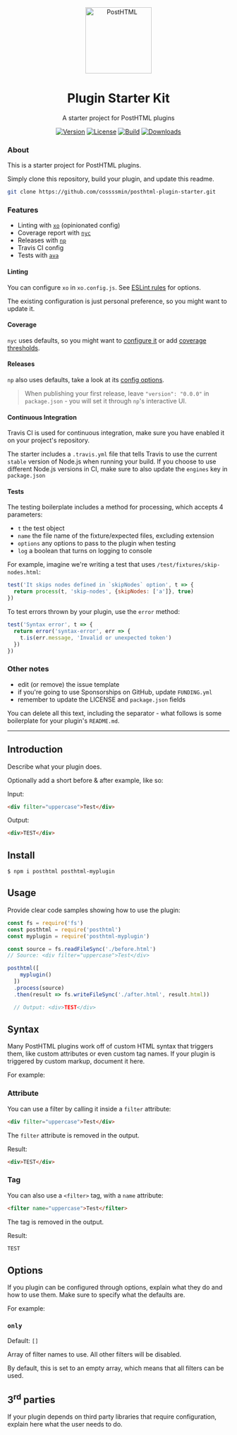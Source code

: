 <div align="center">
  <img width="150" height="150" title="PostHTML" src="https://posthtml.github.io/posthtml/logo.svg">
  <h1>Plugin Starter Kit</h1>
  <p>A starter project for PostHTML plugins</p>

  [![Version][npm-version-shield]][npm]
  [![License][license-shield]][license]
  [![Build][travis-ci-shield]][travis-ci]
  [![Downloads][npm-stats-shield]][npm-stats]
</div>

### About

This is a starter project for PostHTML plugins.

Simply clone this repository, build your plugin, and update this readme.

```sh
git clone https://github.com/cossssmin/posthtml-plugin-starter.git
```

### Features

- Linting with [`xo`](https://github.com/xojs/xo) (opinionated config)
- Coverage report with [`nyc`](https://github.com/istanbuljs/nyc)
- Releases with [`np`](https://github.com/sindresorhus/np)
- Travis CI config
- Tests with [`ava`](https://github.com/avajs/ava)

#### Linting

You can configure `xo` in `xo.config.js`. See [ESLint rules](https://eslint.org/docs/rules/) for options.

The existing configuration is just personal preference, so you might want to update it.

#### Coverage

`nyc` uses defaults, so you might want to [configure it](https://github.com/istanbuljs/nyc#configuration-files) or add [coverage thresholds](https://github.com/istanbuljs/nyc#coverage-thresholds).

#### Releases

`np` also uses defaults, take a look at its [config options](https://github.com/sindresorhus/np#config).

> When publishing your first release, leave `"version": "0.0.0"` in `package.json` - you will set it through `np`'s interactive UI.

#### Continuous Integration

Travis CI is used for continuous integration, make sure you have enabled it on your project's repository.

The starter includes a `.travis.yml` file that tells Travis to use the current `stable` version of Node.js when running your build. If you choose to use different Node.js versions in CI, make sure to also update the `engines` key in `package.json` 

#### Tests

The testing boilerplate includes a method for processing, which accepts 4 parameters:

- `t` the test object
- `name` the file name of the fixture/expected files, excluding extension
- `options` any options to pass to the plugin when testing
- `log` a boolean that turns on logging to console

For example, imagine we're writing a test that uses `/test/fixtures/skip-nodes.html`:

```js
test('It skips nodes defined in `skipNodes` option', t => {
  return process(t, 'skip-nodes', {skipNodes: ['a']}, true)
})
```

To test errors thrown by your plugin, use the `error` method:

```js
test('Syntax error', t => {
  return error('syntax-error', err => {
    t.is(err.message, 'Invalid or unexpected token')
  })
})
```

### Other notes

- edit (or remove) the issue template
- if you're going to use Sponsorships on GitHub, update `FUNDING.yml`
- remember to update the LICENSE and `package.json` fields

You can delete all this text, including the separator - what follows is some boilerplate for your plugin's `README.md`.

---

## Introduction

Describe what your plugin does. 

Optionally add a short before & after example, like so:

Input:

```html
<div filter="uppercase">Test</div>
```

Output:

```html
<div>TEST</div>
```

## Install

```
$ npm i posthtml posthtml-myplugin
```

## Usage

Provide clear code samples showing how to use the plugin: 

```js
const fs = require('fs')
const posthtml = require('posthtml')
const myplugin = require('posthtml-myplugin')

const source = fs.readFileSync('./before.html')
// Source: <div filter="uppercase">Test</div>

posthtml([
    myplugin()
  ])
  .process(source)
  .then(result => fs.writeFileSync('./after.html', result.html))

  // Output: <div>TEST</div>
```

## Syntax

Many PostHTML plugins work off of custom HTML syntax that triggers them, like custom attributes or even custom tag names. If your plugin is triggered by custom markup, document it here.

For example:

### Attribute

You can use a filter by calling it inside a `filter` attribute:

```html
<div filter="uppercase">Test</div>
```

The `filter` attribute is removed in the output.

Result:

```html
<div>TEST</div>
```

### Tag

You can also use a `<filter>` tag, with a `name` attribute:

```html
<filter name="uppercase">Test</filter>
```

The tag is removed in the output.

Result:

```html
TEST
```


## Options

If you plugin can be configured through options, explain what they do and how to use them. Make sure to specify what the defaults are.

For example:

### `only`

Default: `[]`

Array of filter names to use. All other filters will be disabled.

By default, this is set to an empty array, which means that all filters can be used. 

## 3<sup>rd</sup> parties

If your plugin depends on third party libraries that require configuration, explain here what the user needs to do.

[npm]: https://www.npmjs.com/package/posthtml
[npm-version-shield]: https://img.shields.io/npm/v/posthtml.svg
[npm-stats]: http://npm-stat.com/charts.html?package=posthtml
[npm-stats-shield]: https://img.shields.io/npm/dt/posthtml.svg
[travis-ci]: https://travis-ci.org/posthtml/posthtml/
[travis-ci-shield]: https://img.shields.io/travis/posthtml/posthtml/master.svg
[license]: ./LICENSE
[license-shield]: https://img.shields.io/npm/l/posthtml.svg
